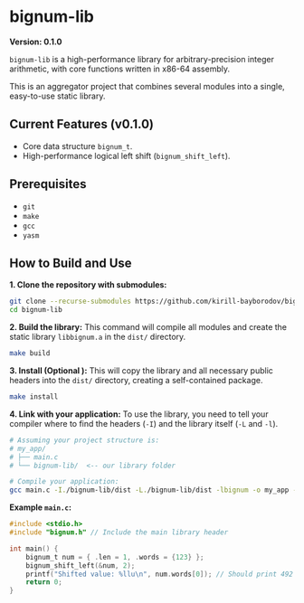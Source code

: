 # bignum-lib

**Version: 0.1.0**

`bignum-lib` is a high-performance library for arbitrary-precision integer arithmetic, with core functions written in x86-64 assembly.

This is an aggregator project that combines several modules into a single, easy-to-use static library.

## Current Features (v0.1.0)

*   Core data structure `bignum_t`.
*   High-performance logical left shift (`bignum_shift_left`).

## Prerequisites

*   `git`
*   `make`
*   `gcc`
*   `yasm`

## How to Build and Use

**1. Clone the repository with submodules:**
```bash
git clone --recurse-submodules https://github.com/kirill-bayborodov/bignum-lib.git
cd bignum-lib
```

**2. Build the library:**
This command will compile all modules and create the static library `libbignum.a` in the `dist/` directory.
```bash
make build
```

**3. Install (Optional ):**
This will copy the library and all necessary public headers into the `dist/` directory, creating a self-contained package.
```bash
make install
```

**4. Link with your application:**
To use the library, you need to tell your compiler where to find the headers (`-I`) and the library itself (`-L` and `-l`).

```bash
# Assuming your project structure is:
# my_app/
# ├── main.c
# └── bignum-lib/  <-- our library folder

# Compile your application:
gcc main.c -I./bignum-lib/dist -L./bignum-lib/dist -lbignum -o my_app -no-pie
```

**Example `main.c`:**
```c
#include <stdio.h>
#include "bignum.h" // Include the main library header

int main() {
    bignum_t num = { .len = 1, .words = {123} };
    bignum_shift_left(&num, 2);
    printf("Shifted value: %llu\n", num.words[0]); // Should print 492
    return 0;
}
```
